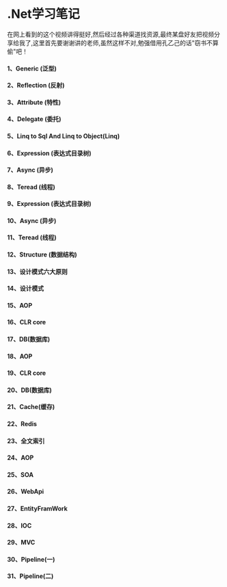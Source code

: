  # .Net学习笔记
 
 在网上看到的这个视频讲得挺好,然后经过各种渠道找资源,最终某盘好友把视频分享给我了,这里首先要谢谢讲的老师,虽然这样不对,勉强借用孔乙己的话"窃书不算偷"吧！
 
 #### 1、Generic (泛型)
 #### 2、Reflection (反射)
 #### 3、Attribute (特性)
 #### 4、Delegate (委托)
 #### 5、Linq to Sql And Linq to Object(Linq)
 #### 6、Expression (表达式目录树)
 #### 7、Async (异步)
 #### 8、Teread (线程)
 #### 9、Expression (表达式目录树)
 #### 10、Async (异步)
 #### 11、Teread (线程)
 #### 12、Structure (数据结构)
 #### 13、设计模式六大原则
 #### 14、设计模式
 #### 15、AOP 
 #### 16、CLR core
 #### 17、DB(数据库)
 #### 18、AOP 
 #### 19、CLR core
 #### 20、DB(数据库)
 #### 21、Cache(缓存)
 #### 22、Redis
 #### 23、全文索引
 #### 24、AOP 
 #### 25、SOA
 #### 26、WebApi
 #### 27、EntityFramWork 
 #### 28、IOC
 #### 29、MVC
 #### 30、Pipeline(一)
 #### 31、Pipeline(二)
